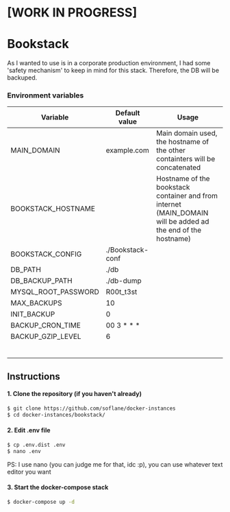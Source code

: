 # [WORK IN PROGRESS]

# Bookstack

As I wanted to use is in a corporate production environment, I had some 'safety mechanism' to keep in mind for this stack. 
Therefore, the DB will be backuped.



### Environment variables

| Variable            | Default value    | Usage                                                        |
| ------------------- | ---------------- | ------------------------------------------------------------ |
| MAIN_DOMAIN         | example.com      | Main domain used, the hostname of the other containters will be concatenated |
| BOOKSTACK_HOSTNAME  |                  | Hostname of the bookstack container and from internet (MAIN_DOMAIN will be added ad the end of the hostname) |
| BOOKSTACK_CONFIG    | ./Bookstack-conf |                                                              |
| DB_PATH             | ./db             |                                                              |
| DB_BACKUP_PATH      | ./db-dump        |                                                              |
| MYSQL_ROOT_PASSWORD | R00t_t3st        |                                                              |
| MAX_BACKUPS         | 10               |                                                              |
| INIT_BACKUP         | 0                |                                                              |
| BACKUP_CRON_TIME    | 00 3 * * *       |                                                              |
| BACKUP_GZIP_LEVEL   | 6                |                                                              |
|                     |                  |                                                              |
|                     |                  |                                                              |
|                     |                  |                                                              |
|                     |                  |                                                              |
|                     |                  |                                                              |
|                     |                  |                                                              |

## Instructions

#### 1. Clone the repository (if you haven't already)

```bash
$ git clone https://github.com/soflane/docker-instances
$ cd docker-instances/bookstack/
```

#### 2. Edit .env file 

```bash
$ cp .env.dist .env
$ nano .env
```

PS: I use nano (you can judge me for that, idc :p), you can use whatever text editor you want 

#### 3. Start the docker-compose stack 

```bash
$ docker-compose up -d
```


